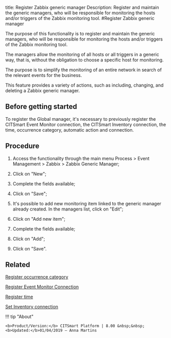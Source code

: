 title: Register Zabbix generic manager
Description: Register and maintain the generic managers, who will be responsible for monitoring the hosts and/or triggers of the Zabbix monitoring tool.
#Register Zabbix generic manager

The purpose of this functionality is to register and maintain the generic
managers, who will be responsible for monitoring the hosts and/or triggers of
the Zabbix monitoring tool.

The managers allow the monitoring of all hosts or all triggers in a generic way,
that is, without the obligation to choose a specific host for monitoring.

The purpose is to simplify the monitoring of an entire network in search of the
relevant events for the business.

This feature provides a variety of actions, such as including, changing, and
deleting a Zabbix generic manager.

Before getting started
--------------------------

To register the Global manager, it's necessary to previously register the
CITSmart Event Monitor connection, the CITSmart Inventory connection, the time,
occurrence category, automatic action and connection.

Procedure
-------------

1.  Access the functionality through the main menu Process \> Event Management
    \> Zabbix \> Zabbix Generic Manager;

2.  Click on "New";

3.  Complete the fields available;

4.  Click on "Save";

5.  It's possible to add new monitoring item linked to the generic manager
    already created. In the managers list, click on "Edit";

6.  Click on "Add new item";

7.  Complete the fields available;

8.  Click on "Add";

9.  Click on "Save".

Related
-------

[Register occurrence category](/en-us/citsmart-esp-8/processes/event/configuration/register-occurence-category.html)

[Register Event Monitor Connection](/en-us/citsmart-esp-8/processes/event/configuration/register-event-monitor-connection.html)

[Register time](/en-us/citsmart-esp-8/processes/event/configuration/register-time.html)

[Set Inventory connection](/en-us/citsmart-esp-8/processes/event/configuration/set-inventory-connection.html)


!!! tip "About"

    <b>Product/Version:</b> CITSmart Platform | 8.00 &nbsp;&nbsp;
    <b>Updated:</b>01/04/2019 – Anna Martins
